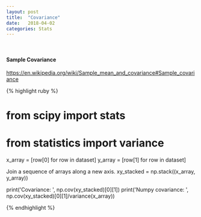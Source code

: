 ```yaml
---
layout: post
title:  "Covariance"
date:   2018-04-02
categories: Stats
---
```

<br />
<h4>Sample Covariance</h4>

<a href="https://en.wikipedia.org/wiki/Sample_mean_and_covariance#Sample_covariance">
https://en.wikipedia.org/wiki/Sample_mean_and_covariance#Sample_covariance
</a>

{% highlight ruby %}
# from scipy import stats
# from statistics import variance

x_array = [row[0] for row in dataset]
y_array = [row[1] for row in dataset]

Join a sequence of arrays along a new axis.
xy_stacked = np.stack((x_array, y_array))

print('Covariance: ', np.cov(xy_stacked)[0][1])
print('Numpy covariance: ', np.cov(xy_stacked)[0][1]/variance(x_array))

{% endhighlight %}
